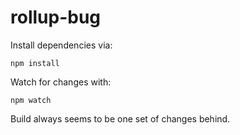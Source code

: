 # rollup-bug

Install dependencies via:

```
npm install
```

Watch for changes with:

```
npm watch
```

Build always seems to be one set of changes behind.
